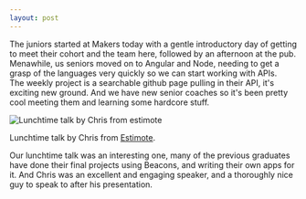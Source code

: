```yaml
---
layout: post
---
```

The juniors started at Makers today with a gentle introductory day of getting to meet their cohort and the team here, followed by an afternoon at the pub.  Menawhile, us seniors moved on to Angular and Node, needing to get a grasp of the languages very quickly so we can start working with APIs.  
The weekly project is a searchable github page pulling in their API, it's exciting new ground.  And we have new senior coaches so it's been pretty cool meeting them and learning some hardcore stuff.

![Lunchtime talk by Chris from estimote]()

Lunchtime talk by Chris from [Estimote](http://www.estimote.com).

<!--more-->

Our lunchtime talk was an interesting one, many of the previous graduates have done their final projects using Beacons, and writing their own apps for it.  And Chris was an excellent and engaging speaker, and a thoroughly nice guy to speak to after his presentation.
